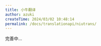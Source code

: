 ```yaml
---
title: 小牛翻译
author: azuki
createTime: 2024/03/02 10:48:14
permalink: /docs/translationapi/niutrans/
---
```


完善中...